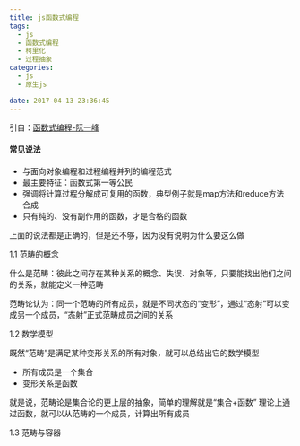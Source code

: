 ```yaml
---
title: js函数式编程
tags:
  - js
  - 函数式编程
  - 柯里化
  - 过程抽象
categories:
  - js
  - 原生js

date: 2017-04-13 23:36:45
---
```


引自：[函数式编程-阮一峰](http://www.ruanyifeng.com/blog/2017/02/fp-tutorial.html)
#### 常见说法


* 与面向对象编程和过程编程并列的编程范式
* 最主要特征：函数式第一等公民
* 强调将计算过程分解成可复用的函数，典型例子就是map方法和reduce方法合成
* 只有纯的、没有副作用的函数，才是合格的函数

上面的说法都是正确的，但是还不够，因为没有说明为什么要这么做

1.1 范畴的概念

什么是范畴：彼此之间存在某种关系的概念、失误、对象等，只要能找出他们之间的关系，就能定义一种范畴

范畴论认为：同一个范畴的所有成员，就是不同状态的“变形”，通过“态射”可以变成另一个成员，“态射”正式范畴成员之间的关系

1.2 数学模型

既然“范畴”是满足某种变形关系的所有对象，就可以总结出它的数学模型

* 所有成员是一个集合
* 变形关系是函数

就是说，范畴论是集合论的更上层的抽象，简单的理解就是“集合+函数”
理论上通过函数，就可以从范畴的一个成员，计算出所有成员

1.3 范畴与容器



